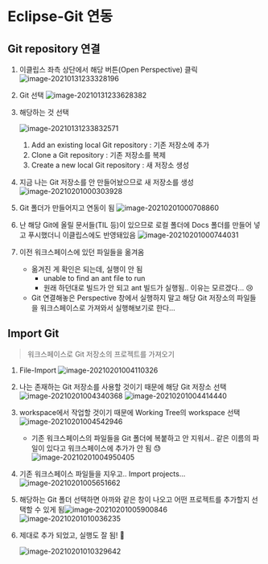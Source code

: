 # Eclipse-Git 연동

## Git repository 연결

1. 이클립스 좌측 상단에서 해당 버튼(Open Perspective) 클릭
   ![image-20210131233328196](img\image-20210131233328196.png)

2. Git 선택
   ![image-20210131233628382](img\image-20210131233628382.png)

3. 해당하는 것 선택

   ![image-20210131233832571](img\image-20210131233832571.png)

   1. Add an existing local Git repository : 기존 저장소에 추가
   2. Clone a Git repository : 기존 저장소를 복제
   3. Create a new local Git repository : 새 저장소 생성

4. 지금 나는 Git 저장소를 안 만들어놨으므로 새 저장소를 생성
   ![image-20210201000303928](img\image-20210201000303928.png)

5. Git 폴더가 만들어지고 연동이 됨
   ![image-20210201000708860](img\image-20210201000708860.png)

6. 난 해당 Git에 올릴 문서들(TIL 등)이 있으므로 로컬 폴더에 Docs 폴더를 만들어 넣고  푸시했더니 이클립스에도 반영돼있음
   ![image-20210201000744031](img\image-20210201000744031.png)

7. 이전 워크스페이스에 있던 파일들을 옮겨옴

   - 옮겨진 게 확인은 되는데, 실행이 안 됨
     - unable to find an ant file to run
     - 원래 하던대로 빌드가 안 되고 ant 빌드가 실행됨.. 이유는 모르겠다... :cry:
   - Git 연결해놓은 Perspective 창에서 실행하지 말고 해당 Git 저장소의 파일들을 워크스페이스로 가져와서 실행해보기로 한다...



## Import Git

> 워크스페이스로 Git 저장소의 프로젝트를 가져오기

1. File-Import
   ![image-20210201004110326](img\image-20210201004110326.png)

2. 나는 존재하는 Git 저장소를 사용할 것이기 때문에 해당 Git 저장소 선택
   ![image-20210201004340368](img\image-20210201004340368.png)
   ![image-20210201004414440](img\image-20210201004414440.png)

3. workspace에서 작업할 것이기 때문에 Working Tree의 workspace 선택
   ![image-20210201004542946](img\image-20210201004542946.png)

   - 기존 워크스페이스의 파일들을 Git 폴더에 복붙하고 안 지워서.. 같은 이름의 파일이 있다고 워크스페이스에 추가가 안 됨 :sweat:
     ![image-20210201004950405](img\image-20210201004950405.png)

4. 기존 워크스페이스 파일들을 지우고.. Import projects...
   ![image-20210201005651662](img\image-20210201005651662.png)

5. 해당하는 Git 폴더 선택하면 아까와 같은 창이 나오고 어떤 프로젝트를 추가할지 선택할 수 있게 됨![image-20210201005900846](img\image-20210201005900846.png)
   ![image-20210201010036235](img\image-20210201010036235.png)

6. 제대로 추가 되었고, 실행도 잘 됨! :clap:

   ![image-20210201010329642](img\image-20210201010329642.png)

